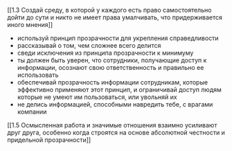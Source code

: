 [[1.3 Создай среду, в которой у каждого есть право самостоятельно дойти до сути и никто не имеет права умалчивать, что придерживается иного мнения]]

- используй принцип прозрачности для укрепления справедливости
- рассказывай о том, чем сложнее всего делится
- сведи исключения из принципа прозрачности к минимуму
- ты должен быть уверен, что сотрудники, получающие доступ к информации, осознают свою ответственность и правильно ее использовать
- обеспечивай прозрачность информации сотрудникам, которые эффективно применяют этот принцип, и ограничивай доступ людям которые не умеют им пользоваться, или увольняй их
- не делись информацией, способными навредить тебе, с врагами компании

[[1.5 Осмысленная работа и значимые отношения взаимно усиливают друг друга, особенно когда строятся на основе абсолютной честности и придельной прозрачности]]

